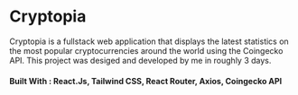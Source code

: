 # Cryptopia

Cryptopia is a fullstack web application that displays the latest statistics on the most popular cryptocurrencies around the world using the Coingecko API. This project was desiged and developed by me in roughly 3 days.

#### Built With : React.Js, Tailwind CSS, React Router, Axios, Coingecko API
